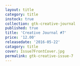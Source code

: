 ```yaml
---
layout: title
category: title
instock: true
collection: gtk-creative-journal
published: true
title: 'Creative Journal #7'
price: '12.00'
releasedate: '2016-05-22'
catagory: title
cover: Issue7FrontCover.jpg
permalink: gtk-creative-issue-7
---
```


